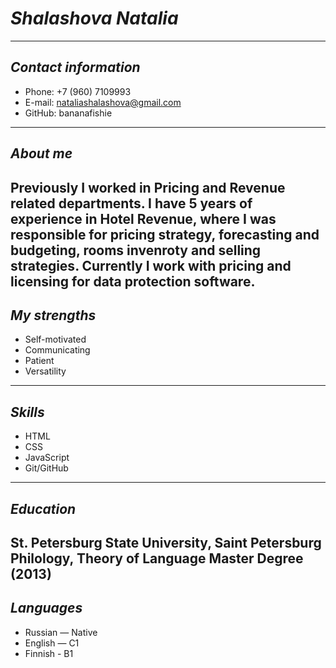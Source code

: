 # *Shalashova Natalia*
---
## *Contact information*
- Phone: +7 (960) 7109993
- E-mail: nataliashalashova@gmail.com
- GitHub: bananafishie
---
## *About me* ##
Previously I worked in Pricing and Revenue related departments. I have 5 years of experience in Hotel Revenue, where I was responsible for pricing strategy, forecasting and budgeting, rooms invenroty and selling strategies. Currently I work with pricing and licensing for data protection software.
---
## *My strengths*
- Self-motivated
- Communicating
- Patient
- Versatility
---
## *Skills*
- HTML
- CSS
- JavaScript
- Git/GitHub
---
## *Education* ##
**St. Petersburg State University, Saint Petersburg**
Philology, Theory of Language
Master Degree (2013)
---
## *Languages*
- Russian — Native
- English — C1
- Finnish - B1
